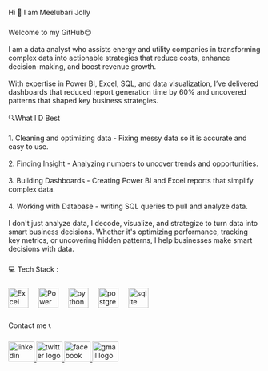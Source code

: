 <p align="left">Hi 👋 I am Meelubari Jolly</p>

###

<p align="left">Welcome to my GitHub😊<br><br>I am a data analyst who assists energy and utility companies in transforming complex data into actionable strategies that reduce costs, enhance decision-making, and boost revenue growth.<br><br>With expertise in Power BI, Excel, SQL, and data visualization, I’ve delivered dashboards that reduced report generation time by 60% and uncovered patterns that shaped key business strategies.<br><br>🔍What I D Best<br><br>1. Cleaning and optimizing data - Fixing messy data so it is accurate and easy to use. <br><br>2. Finding Insight - Analyzing numbers to uncover trends and opportunities.<br><br>3. Building Dashboards - Creating Power BI and Excel reports that simplify complex data. <br><br>4. Working with Database - writing SQL queries to pull and analyze data.<br><br>I don't just analyze data, I decode, visualize, and strategize to turn data into smart business decisions. Whether it's optimizing performance, tracking key metrics, or uncovering hidden patterns, I help businesses make smart decisions with data.</p>

###

<p align="left">💻 Tech Stack :</p>

###

<div align="left">
  <img src="https://github.com/user-attachments/assets/2a69e0be-21d7-42c7-a683-f0a2f73974f0" height="40" alt="Excel" />
  <img width="12" />
  <img src="https://github.com/user-attachments/assets/e55466ed-5bb0-4e88-9d2b-0a02ba68f6be" height="40" alt="Power BI" />
  <img width="12" />
  <img src="https://cdn.jsdelivr.net/gh/devicons/devicon/icons/python/python-original.svg" height="40" alt="python logo"  />
  <img width="12" />
  <img src="https://cdn.jsdelivr.net/gh/devicons/devicon/icons/postgresql/postgresql-original.svg" height="40" alt="postgresql logo"  />
  <img width="12" />
  <img src="https://cdn.jsdelivr.net/gh/devicons/devicon/icons/sqlite/sqlite-original.svg" height="40" alt="sqlite logo"  />

</div>

###

<p align="left">Contact me 📞</p>

###

<div align="left">
  <a href="www.linkedin.com/in/meelubari-jolly-a31a371b4" target="_blank">
    <img src="https://raw.githubusercontent.com/maurodesouza/profile-readme-generator/master/src/assets/icons/social/linkedin/default.svg" width="52" height="40" alt="linkedin logo"  />
  </a>
  <a href="https://x.com/scarmeels" target="_blank">
    <img src="https://raw.githubusercontent.com/maurodesouza/profile-readme-generator/master/src/assets/icons/social/twitter/default.svg" width="52" height="40" alt="twitter logo"  />
  </a>
  <a href="https://web.facebook.com/jpirated" target="_blank">
    <img src="https://raw.githubusercontent.com/maurodesouza/profile-readme-generator/master/src/assets/icons/social/facebook/default.svg" width="52" height="40" alt="facebook logo"  />
  </a>
  <a href="jollymeelubari@gmail.com" target="_blank">
    <img src="https://raw.githubusercontent.com/maurodesouza/profile-readme-generator/master/src/assets/icons/social/gmail/default.svg" width="52" height="40" alt="gmail logo"  />
  </a>
</div>

###
